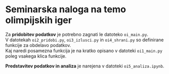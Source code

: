 # Seminarska naloga na temo olimpijskih iger

Za **pridobitev podatkov** je potrebno zagnati le datoteko `oi_main.py`.  
V datotekah `oi2_pridobi.py`, `oi3_izlusci.py` in `oi4_shrani.py` so definirane funkcije za obdelavo podatkov.  
Kaj naredi posamezna funkcija je na kratko opisano v datoteki `oi1_main.py` poleg vsakega klica funkcije.

**Predstavitev podatkov in analiza** je narejena v datoteki `oi5_analiza.ipynb`.
